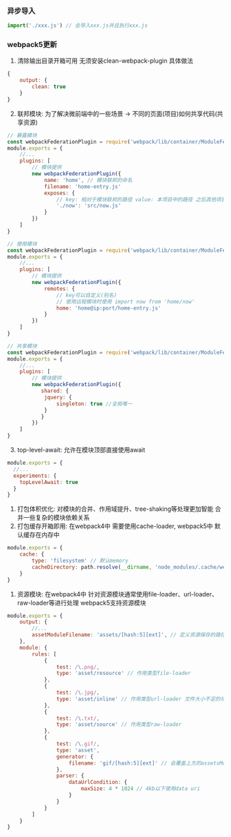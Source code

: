 
### 异步导入
```js
import('./xxx.js') // 会导入xxx.js并且执行xxx.js
```

### webpack5更新
1. 清除输出目录开箱可用 无须安装clean-webpack-plugin 具体做法
```js
{
    output: {
        clean: true
    }
}
```
2. 联邦模块: 为了解决微前端中的一些场景 -> 不同的页面(项目)如何共享代码(共享资源)
```js
// 暴露模块
const webpackFederationPlugin = require('webpack/lib/container/ModuleFederationPlugin')
module.exports = {
    //...
    plugins: [
        // 模块提供
        new webpackFederationPlugin({
            name: 'home', // 模块联邦的命名
            filename: 'home-entry.js'
            exposes: {
                // key: 相对于模块联邦的路径 value: 本项目中的路径 之后其他项目引用该模块使用import('home/now')
                './now': 'src/now.js'
            }
        })
    ]
}
```
```js
// 使用模块
const webpackFederationPlugin = require('webpack/lib/container/ModuleFederationPlugin')
module.exports = {
    //...
    plugins: [
        // 模块提供
        new webpackFederationPlugin({
            remotes: {
                // key可以自定义(别名)
                // 使用远程模块时使用 import now from 'home/now'
                home: 'home@ip:port/home-entry.js'
            }
        })
    ]
}
```
```js
// 共享模块
const webpackFederationPlugin = require('webpack/lib/container/ModuleFederationPlugin')
module.exports = {
    //...
    plugins: [
        // 模块提供
        new webpackFederationPlugin({
           shared: {
            jquery: {
                singleton: true //全局唯一
            }
           }
        })
    ]
}
```
3. top-level-await: 允许在模块顶部直接使用await
```js
module.exports = {
  //...
  experiments: {
    topLevelAwait: true
  }
}
```
1. 打包体积优化: 对模块的合并、作用域提升、tree-shaking等处理更加智能
合并一些复杂的模块依赖关系
1. 打包缓存开箱即用: 在webpack4中 需要使用cache-loader, webpack5中 默认缓存在内存中
```js
module.exports = {
    cache: {
        type: 'filesystem' // 默认memory
        cacheDirectory: path.resolve(__dirname, 'node_modules/.cache/webpack')
    }
}
```
1. 资源模块: 在webpack4中 针对资源模块通常使用file-loader、url-loader、raw-loader等进行处理 webpack5支持资源模块
```js
module.exports = {
    output: {
        //...
        assetModuleFilename: 'assets/[hash:5][ext]', // 定义资源保存的路径
    },
    module: {
        rules: [
            {
                test: /\.png/,
                type: 'asset/resource' // 作用类型file-loader
            },
            {
                test: /\.jpg/,
                type: 'asset/inline' // 作用类型url-loader 文件大小不足的场景
            },
            {
                test: /\.txt/,
                type: 'asset/source' // 作用类型raw-loader
            },
            {
                test: /\.gif/,
                type: 'asset',
                generator: {
                    filename: 'gif/[hash:5][ext]' // 会覆盖上方的assetsModuleFilename的配置
                },
                parser: {
                    dataUrlCondition: {
                        maxSize: 4 * 1024 // 4kb以下使用data uri
                    }
                }
            }
        ]
    }
}
```